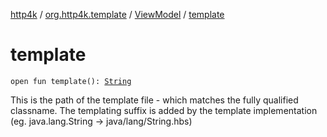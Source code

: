 [http4k](../../index.md) / [org.http4k.template](../index.md) / [ViewModel](index.md) / [template](./template.md)

# template

`open fun template(): `[`String`](https://kotlinlang.org/api/latest/jvm/stdlib/kotlin/-string/index.html)

This is the path of the template file - which matches the fully qualified classname. The templating suffix
is added by the template implementation (eg. java.lang.String -&gt; java/lang/String.hbs)

